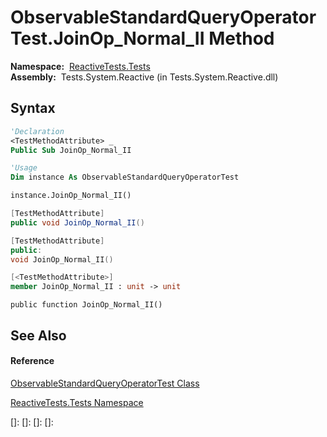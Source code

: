 # ObservableStandardQueryOperatorTest.JoinOp\_Normal\_II Method

**Namespace:**  [ReactiveTests.Tests](ReactiveTests.Tests\ReactiveTests.Tests.md)  
**Assembly:**  Tests.System.Reactive (in Tests.System.Reactive.dll)

## Syntax

```vb
'Declaration
<TestMethodAttribute> _
Public Sub JoinOp_Normal_II
```

```vb
'Usage
Dim instance As ObservableStandardQueryOperatorTest

instance.JoinOp_Normal_II()
```

```csharp
[TestMethodAttribute]
public void JoinOp_Normal_II()
```

```c++
[TestMethodAttribute]
public:
void JoinOp_Normal_II()
```

```fsharp
[<TestMethodAttribute>]
member JoinOp_Normal_II : unit -> unit 
```

```jscript
public function JoinOp_Normal_II()
```

## See Also

#### Reference

[ObservableStandardQueryOperatorTest Class](ObservableStandardQueryOperatorTest\ObservableStandardQueryOperatorTest.md)

[ReactiveTests.Tests Namespace](ReactiveTests.Tests\ReactiveTests.Tests.md)

[]: 
[]: 
[]: 
[]: 